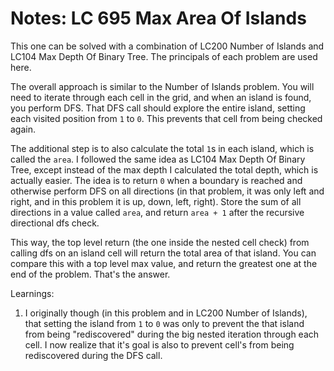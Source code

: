 # Notes: LC 695 Max Area Of Islands

This one can be solved with a combination of LC200 Number of Islands and LC104
Max Depth Of Binary Tree. The principals of each problem are used here.

The overall approach is similar to the Number of Islands problem. You will need
to iterate through each cell in the grid, and when an island is found, you
perform DFS. That DFS call should explore the entire island, setting each
visited position from `1` to `0`. This prevents that cell from being checked
again.

The additional step is to also calculate the total `1`s in each island, which is
called the `area`. I followed the same idea as LC104 Max Depth Of Binary Tree,
except instead of the max depth I calculated the total depth, which is actually
easier. The idea is to return `0` when a boundary is reached and otherwise
perform DFS on all directions (in that problem, it was only left and right, and
in this problem it is up, down, left, right). Store the sum of all directions in
a value called `area`, and return `area + 1` after the recursive directional dfs
check.

This way, the top level return (the one inside the nested cell check) from
calling dfs on an island cell will return the total area of that island. You can
compare this with a top level max value, and return the greatest one at the end
of the problem. That's the answer.

Learnings:

1. I originally though (in this problem and in LC200 Number of Islands), that
   setting the island from `1` to `0` was only to prevent the that island from
   being "rediscovered" during the big nested iteration through each cell. I now
   realize that it's goal is also to prevent cell's from being rediscovered
   during the DFS call.
